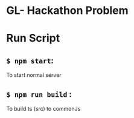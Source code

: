 # GL- Hackathon Problem

# Run Script

## `$ npm start`:
To start normal server

## `$ npm run build` :
To build ts (src) to commonJs
